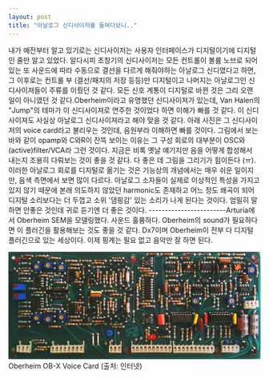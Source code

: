 ```yaml
---
layout: post
title: "아날로그 신디사이저를 들여다보니.."
---
```


내가 예전부터 알고 있기로는 신디사이저는 사용자 인터페이스가 디지털이기에 디지털인 줄만 알고 있었다. 알다시피 초창기의 신디사이저는 모든 컨트롤이 볼륨 노브로 되어있는 또 사운드에 따라 수동으로 결선을 다르게 해줘야하는 아날로그 신디였다고 하면, 그 이후로는 컨트롤 부 (결선/패치의 저장 등등)만 디지털이고 나머지는 아날로그인 신디사이져들이 주류를 이뤘던 것 같다. 모든 신호 계통이 디지털로 바뀐 것은 그리 오랜 일이 아니였던 것 같다.Oberheim이라고 유명했던 신디사이져가 있는데, Van Halen의 "Jump"의 테마가 이 신디사이져로 연주한 것이었다 하면 이해가 빠를 것 같다. 이 신디사이져도 사실상 아날로그 신디사이져라고 해야 맞을 것 같다. 아래 사진은 그 신디사이저의 voice card라고 불리우는 것인데, 음원부라 이해하면 빠를 것이다. 그림에서 보는 바와 같이 opamp와 C와R이 잔뜩 보이는 이유는 그 구성 회로의 대부분이 OSC와 (active)filter/VCA라 그런 것이다. 지금은 비록 옛날 얘기지만 음을 어떻게 합성해서 내는지 조용히 다뤄보는 것이 좋을 것 같다. 다 좋은 데 그림을 그리기가 힘이든다 (ㅠ).이러한 아날로그 회로를 디지털로 옮기는 것은 기능상의 개념에서는 매우 쉬운 일이지만, 음색 측면에서 보면 많이 다르다. 아날로그 소자들이 실제로 이상적인 특성을 가지고 있지 않기 때문에 본래 의도하지 않았던 harmonic도 존재하고 어느 정도 왜곡이 되어 디지털 소리보다는 더 두껍고 소위 '댐핑감' 있는 소리가 나게 된다는 것이다. 엄밀히 말하면 안좋은 것인데 귀로 듣기엔 더 좋은 것이다. ------------------------Arturia에서 Oberheim SEM을 모델링했다. 사운드 훌륭하다. Oberheim의 sound가 필요하다면 이 플러긴을 활용해보는 것도 좋을 것 같다. Dx7이며 Oberheim이 전부 다 디지털 플러긴으로 있는 세상이다. 이제 핑계는 필요 없고 음악만 잘 하면 된다. 





![image](/assets/images/959e6629a72da9d57a351d4a7283b2db.jpg)Oberheim OB-X Voice Card (출처: 인터넷)





